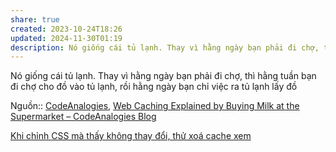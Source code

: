 ```yaml
---
share: true
created: 2023-10-24T18:26
updated: 2024-11-30T01:19
description: Nó giống cái tủ lạnh. Thay vì hằng ngày bạn phải đi chợ, thì hằng tuần bạn đi chợ cho đồ vào tủ lạnh, rồi hằng ngày bạn chỉ việc ra tủ lạnh lấy đồ
---
```

Nó giống cái tủ lạnh. Thay vì hằng ngày bạn phải đi chợ, thì hằng tuần bạn đi chợ cho đồ vào tủ lạnh, rồi hằng ngày bạn chỉ việc ra tủ lạnh lấy đồ

Nguồn:: [CodeAnalogies](../../%CE%9E%20Ngu%E1%BB%93n%20v%C3%A0%20t%C3%A0i%20nguy%C3%AAn%20h%E1%BB%97%20tr%E1%BB%A3/%CE%9E%20Ngu%E1%BB%93n/CodeAnalogies.md), [Web Caching Explained by Buying Milk at the Supermarket – CodeAnalogies Blog](https://blog.codeanalogies.com/2018/06/11/web-caching-explained-by-buying-milk-at-the-supermarket/)


[Khi chỉnh CSS mà thấy không thay đổi, thử xoá cache xem](../../../%F0%9F%94%A0K%C3%BD%20t%E1%BB%B1,%20v%C4%83n%20b%E1%BA%A3n.%20Qu%E1%BA%A3n%20l%C3%BD,%20vi%E1%BA%BFt%20v%C3%A0%20xu%E1%BA%A5t%20b%E1%BA%A3n%20n%E1%BB%99i%20dung/K%C3%BD%20t%E1%BB%B1,%20v%C4%83n%20b%E1%BA%A3n,%20ng%C3%B4n%20ng%E1%BB%AF%20%C4%91%C3%A1nh%20d%E1%BA%A5u/Ng%C3%B4n%20ng%E1%BB%AF%20%C4%91%C3%A1nh%20d%E1%BA%A5u/HTML,%20CSS/Khi%20ch%E1%BB%89nh%20CSS%20m%C3%A0%20th%E1%BA%A5y%20kh%C3%B4ng%20thay%20%C4%91%E1%BB%95i,%20th%E1%BB%AD%20xo%C3%A1%20cache%20xem.md) 
